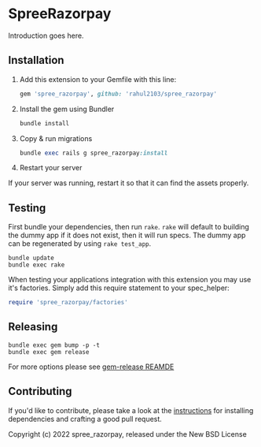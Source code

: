 # SpreeRazorpay

Introduction goes here.

## Installation

1. Add this extension to your Gemfile with this line:

    ```ruby
    gem 'spree_razorpay', github: 'rahul2103/spree_razorpay'
    ```

2. Install the gem using Bundler

    ```ruby
    bundle install
    ```

3. Copy & run migrations

    ```ruby
    bundle exec rails g spree_razorpay:install
    ```

4. Restart your server

  If your server was running, restart it so that it can find the assets properly.

## Testing

First bundle your dependencies, then run `rake`. `rake` will default to building the dummy app if it does not exist, then it will run specs. The dummy app can be regenerated by using `rake test_app`.

```shell
bundle update
bundle exec rake
```

When testing your applications integration with this extension you may use it's factories.
Simply add this require statement to your spec_helper:

```ruby
require 'spree_razorpay/factories'
```

## Releasing

```shell
bundle exec gem bump -p -t
bundle exec gem release
```

For more options please see [gem-release REAMDE](https://github.com/svenfuchs/gem-release)

## Contributing

If you'd like to contribute, please take a look at the
[instructions](CONTRIBUTING.md) for installing dependencies and crafting a good
pull request.

Copyright (c) 2022 spree_razorpay, released under the New BSD License
